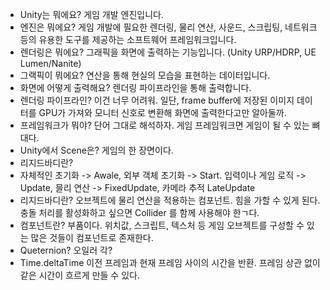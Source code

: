- Unity는 뭐에요? 게임 개발 엔진입니다.  
- 엔진은 뭐에요? 게임 개발에 필요한 렌더링, 물리 연산, 사운드, 스크립팅, 네트워크 등의 유용한 도구를 제공하는 소프트웨어 프레임워크입니다.
- 렌더링은 뭐에요? 그래픽을 화면에 출력하는 기능입니다. (Unity URP/HDRP, UE Lumen/Nanite)
- 그랙픽이 뭐에요? 연산을 통해 현실의 모습을 표현하는 데이터입니다.
- 화면에 어떻게 출력해요? 렌더링 파이프라인을 통해 출력합니다.
- 렌더링 파이프라인? 이건 너무 어려워. 일단, frame buffer에 저장된 이미지 데이터를 GPU가 가져와 모니터 신호로 변환해 화면에 출력한다고만 알아둘까.
- 프레임워크가 뭐야? 단어 그대로 해석하자. 게임 프레임워크면 게임이 될 수 있는 뼈대다.
- Unity에서 Scene은? 게임의 한 장면이다.
- 리지드바디란?
- 자체적인 초기화 -> Awale, 외부 객체 초기화 -> Start. 입력이나 게임 로직 -> Update, 믈리 연산 -> FixedUpdate, 카메라 추적 LateUpdate
- 리지드바디란? 오브젝트에 물리 연산을 적용하는 컴포넌트. 힘을 가할 수 있게 된다. 충돌 처리를 활성화하고 싶으면 Collider 를 함께 사용해야 한ㄱ다.
- 컴포넌트란? 부품이다. 위치값, 스크립트, 텍스처 등 게임 오브젝트를 구성할 수 있는 많은 것들이 컴포넌트로 존재한다.
- Queternion? 오일러 각?
- Time.deltaTime 이전 프레임과 현재 프레임 사이의 시간을 반환. 프레임 상관 없이 같은 시간이 흐르게 만들 수 있다.